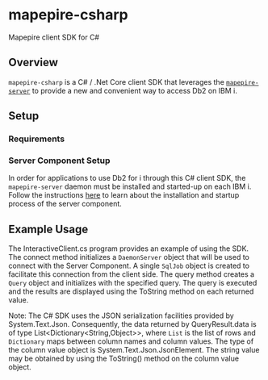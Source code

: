 # mapepire-csharp
Mapepire client SDK for C#

## Overview

`mapepire-csharp` is a C# / .Net Core client SDK that leverages the [`mapepire-server`](https://github.com/Mapepire-IBMi/mapepire-server) to provide a new and convenient way to access Db2 on IBM i.


## Setup

### Requirements

### Server Component Setup

In order for applications to use Db2 for i through this C# client SDK, the `mapepire-server` daemon must be installed and started-up on each IBM i. Follow the instructions [here](https://mapepire-ibmi.github.io/guides/sysadmin/) to learn about the installation and startup process of the server component.

## Example Usage

The InteractiveClient.cs program provides an example of using the SDK.  The connect method initializes a `DaemonServer` object that will be used to connect with the Server Component. A single `SqlJob` object is created to facilitate this connection from the client side. The query method creates a `Query` object and initializes with the specified query.  The query is executed and the results are displayed using the ToString method on each returned value.  

Note:  The C# SDK uses the JSON serialization facilities provided by System.Text.Json.  Consequently, the data returned by QueryResult.data is of type  List<Dictionary<String,Object>>, where `List` is the list of rows and `Dictionary` maps between column names and column values.  The type of the column value object is System.Text.Json.JsonElement. The string value may be obtained by using the ToString() method on the column value object. 


